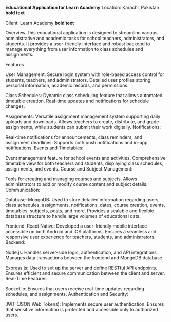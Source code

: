  <strong>Educational Application for Learn Academy</strong>
Location: Karachi, Pakistan <strong>bold text</strong>

Client: Learn Academy <strong>bold text</strong>

Overview
This educational application is designed to streamline various administrative and academic tasks for school teachers, administrators, and students. It provides a user-friendly interface and robust backend to manage everything from user information to class schedules and assignments.

Features

User Management:
Secure login system with role-based access control for students, teachers, and administrators.
Detailed user profiles storing personal information, academic records, and permissions.

Class Schedules:
Dynamic class scheduling feature that allows automated timetable creation.
Real-time updates and notifications for schedule changes.

Assignments:
Versatile assignment management system supporting daily uploads and downloads.
Allows teachers to create, distribute, and grade assignments, while students can submit their work digitally.
Notifications:

Real-time notifications for announcements, class reminders, and assignment deadlines.
Supports both push notifications and in-app notifications.
Events and Timetables:

Event management feature for school events and activities.
Comprehensive timetable view for both teachers and students, displaying class schedules, assignments, and events.
Course and Subject Management:

Tools for creating and managing courses and subjects.
Allows administrators to add or modify course content and subject details.
Communication:


Database:
MongoDB:
Used to store detailed information regarding users, class schedules, assignments, notifications, dates, course creation, events, timetables, subjects, posts, and more.
Provides a scalable and flexible database structure to handle large volumes of educational data.

Frontend:
React Native:
Developed a user-friendly mobile interface accessible on both Android and iOS platforms.
Ensures a seamless and responsive user experience for teachers, students, and administrators.
Backend:

Node.js:
Handles server-side logic, authentication, and API integrations.
Manages data transactions between the frontend and MongoDB database.

Express.js:
Used to set up the server and define RESTful API endpoints.
Ensures efficient and secure communication between the client and server.
Real-Time Features:

Socket.io:
Ensures that users receive real-time updates regarding schedules, and assignments.
Authentication and Security:

JWT (JSON Web Tokens):
Implements secure user authentication.
Ensures that sensitive information is protected and accessible only to authorized users.

